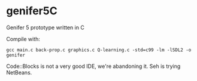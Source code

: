 # genifer5C
Genifer 5 prototype written in C

Compile with:

    gcc main.c back-prop.c graphics.c Q-learning.c -std=c99 -lm -lSDL2 -o genifer

Code::Blocks is not a very good IDE, we're abandoning it.  Seh is trying NetBeans.


